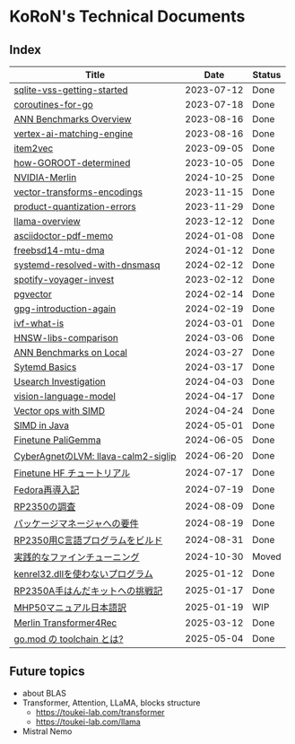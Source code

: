 # KoRoN's Technical Documents

## Index

Title                                                                 |Date       |Status
----------------------------------------------------------------------|-----------|-------
[sqlite-vss-getting-started](./sqlite-vss-getting-started)            |2023-07-12 |Done
[coroutines-for-go](./coroutines-for-go)                              |2023-07-18 |Done
[ANN Benchmarks Overview](./annbenchmarks-overview)                   |2023-08-16 |Done
[vertex-ai-matching-engine](./vertex-ai-matching-engine)              |2023-08-16 |Done
[item2vec](./item2vec)                                                |2023-09-05 |Done
[how-GOROOT-determined](./how-GOROOT-determined)                      |2023-10-05 |Done
[NVIDIA-Merlin](./NVIDIA-Merlin)                                      |2024-10-25 |Done
[vector-transforms-encodings](./vector-transforms-encodings)          |2023-11-15 |Done
[product-quantization-errors](./product-quantization-errors)          |2023-11-29 |Done
[llama-overview](./llama-overview)                                    |2023-12-12 |Done
[asciidoctor-pdf-memo](./asciidoctor-pdf-memo)                        |2024-01-08 |Done
[freebsd14-mtu-dma](./freebsd14-mtu-dma)                              |2024-01-12 |Done
[systemd-resolved-with-dnsmasq](./systemd-resolved-with-dnsmasq)      |2024-02-12 |Done
[spotify-voyager-invest](./spotify-voyager-invest)                    |2023-02-12 |Done
[pgvector](./pgvector)                                                |2024-02-14 |Done
[gpg-introduction-again](./gpg-introduction-again)                    |2024-02-19 |Done
[ivf-what-is](./ivf-what-is)                                          |2024-03-01 |Done
[HNSW-libs-comparison](./hnsw-libs-comparison)                        |2024-03-06 |Done
[ANN Benchmarks on Local](./annbenchmarks-on-local)                   |2024-03-27 |Done
[Sytemd Basics](./systemd-basic)                                      |2024-03-17 |Done
[Usearch Investigation](./usearch-investigation)                      |2024-04-03 |Done
[vision-language-model](./vision-language-model)                      |2024-04-17 |Done
[Vector ops with SIMD](./vector-ops-with-simd)                        |2024-04-24 |Done
[SIMD in Java](./simd-in-java)                                        |2024-05-01 |Done
[Finetune PaliGemma](./finetune-paligemma)                            |2024-06-05 |Done
[CyberAgnetのLVM: llava-calm2-siglip](./llava-calm2-siglip)           |2024-06-20 |Done
[Finetune HF チュートリアル](./finetune-hf-tutorial)                  |2024-07-17 |Done
[Fedora再導入記](./fedora-reintroduction)                             |2024-07-19 |Done
[RP2350の調査](./rp2350-investigation)                                |2024-08-09 |Done
[パッケージマネージャへの要件](./package-manager-requirements)        |2024-08-19 |Done
[RP2350用C言語プログラムをビルド](./rp2350-build-cprogram)            |2024-08-31 |Done
[実践的なファインチューニング](https://github.com/koron/practical-finetuning)|2024-10-30 |Moved
[kenrel32.dllを使わないプログラム](./win32-without-kernel32)          |2025-01-12 |Done
[RP2350A手はんだキットへの挑戦記](./rp2350-hand-solderling-challenge) |2025-01-17 |Done
[MHP50マニュアル日本語訳](./mhp50-manual-ja)                          |2025-01-19 |WIP
[Merlin Transformer4Rec](./NVIDIA-Merlin/Transformers4Rec)            |2025-03-12 |Done
[go.mod の toolchain とは?](./go-mod-toolchain)                       |2025-05-04 |Done

## Future topics

* about BLAS
* Transformer, Attention, LLaMA, blocks structure
    * https://toukei-lab.com/transformer
    * https://toukei-lab.com/llama
* Mistral Nemo
